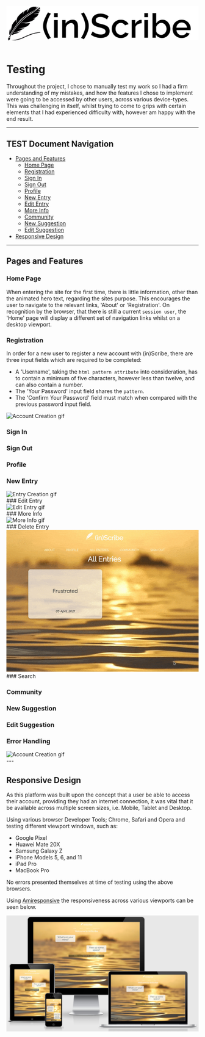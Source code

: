 <br>
<div>
    <img src="static/assets/img/readme/readme_img.png" alt="Inscribe Logo">
</div>

<br>

# Testing

Throughout the project, I chose to manually test my work so I had a firm understanding of my mistakes, and how the features I chose to implement
were going to be accessed by other users, across various device-types. This was challenging in itself, whilst trying to come to grips with certain
elements that I had experienced difficulty with, however am happy with the end result.

---
## TEST Document Navigation
* [Pages and Features](#pages-and-features)
  * [Home Page](#home-page)
  * [Registration](#registration)
  * [Sign In](#sign-in)
  * [Sign Out](#sign-out)
  * [Profile](#profile)
  * [New Entry](#new_entry)
  * [Edit Entry](#edit-entry)
  * [More Info](#more-info)
  * [Community](#community)
  * [New Suggestion](#new-suggestion)
  * [Edit Suggestion](#edit-suggestion)
* [Responsive Design](#responsive-design)


---
## Pages and Features

### Home Page
When entering the site for the first time, there is little information, other than the animated hero text, regarding the sites purpose.
This encourages the user to navigate to the relevant links, 'About' or 'Registration'. On recognition by the browser, that there is still
a current ```session user```, the 'Home' page will display a different set of navigation links whilst on a desktop viewport.

### Registration
In order for a new user to register a new account with (in)Scribe, there are three input fields which are required to be completed:
* A 'Username', taking the ```html pattern attribute``` into consideration, has to contain a minimum of five characters, however less than
  twelve, and can also contain a number.
* The 'Your Password' input field shares the ```pattern```.
* The 'Confirm Your Password' field must match when compared with the previous password input field.

<div>
    <img src="static/assets/img/test/acc_creation.gif" alt="Account Creation gif">
</div>

### Sign In

### Sign Out


### Profile
### New Entry
<div>
    <img src="static/assets/img/test/entry_creation.gif" alt="Entry Creation gif">
</div>
### Edit Entry
<div>
    <img src="static/assets/img/test/entry_edit.gif" alt="Edit Entry gif">
</div>
### More Info
<div>
    <img src="static/assets/img/test/entry_more_info.gif" alt="More Info gif">
</div>
### Delete Entry
<div>
    <img src="static/assets/img/test/entry_delete.gif" alt="Account Creation gif">
</div>
### Search


### Community

### New Suggestion
### Edit Suggestion

### Error Handling
<div>
    <img src="static/assets/img/test/abort_error.gif" alt="Account Creation gif">
</div>
---

## Responsive Design

As this platform was built upon the concept that a user be able to access their account, providing they had an internet connection, it was vital
that it be available across multiple screen sizes, i.e. Mobile, Tablet and Desktop. 

Using various browser Developer Tools; Chrome, Safari and Opera and testing different viewport windows, such as:
  * Google Pixel
  * Huawei Mate 20X
  * Samsung Galaxy Z
  * iPhone Models 5, 6, and 11
  * iPad Pro
  * MacBook Pro

 
No errors presented themselves at time of testing using the above browsers.

Using [Amiresponsive](http://ami.responsivedesign.is/?url=https%3A%2F%2Finscribe-wm.herokuapp.com%2F) the responsiveness across various viewports
can be seen below.

<div>
    <img src="static/assets/img/readme/amiresp.png" alt="Am I Responsive">
</div>
